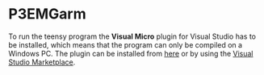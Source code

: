 # P3EMGarm
To run the teensy program the **Visual Micro** plugin for Visual Studio has to be installed, which means that the program can only be compiled on a Windows PC. 
The plugin can be installed from [here](https://www.visualmicro.com/) or by using the [Visual Studio Marketplace](https://marketplace.visualstudio.com/items?itemName=VisualMicro.ArduinoIDEforVisualStudio).